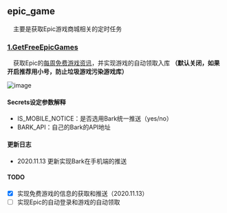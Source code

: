 ## epic_game
&#8195;主要是获取Epic游戏商城相关的定时任务

### [1.GetFreeEpicGames](https://github.com/moonlighf/CronJob/tree/main/epic_game)
&#8195;获取Epic的[每周免费游戏资讯](https://www.epicgames.com/store/en-US/free-games)，并实现游戏的自动领取入库 **（默认关闭，如果开启推荐用小号，防止垃圾游戏污染游戏库）**

![image](https://github.com/moonlighf/CronJob/tree/main/epic_game/images/epic.png)
#### Secrets设定参数解释
- IS_MOBILE_NOTICE：是否选用Bark统一推送（yes/no）
- BARK_API：自己的Bark的API地址
#### 更新日志
- 2020.11.13 更新实现Bark在手机端的推送
#### TODO
- [x] 实现免费游戏的信息的获取和推送（2020.11.13）
- [ ] 实现Epic的自动登录和游戏的自动领取
